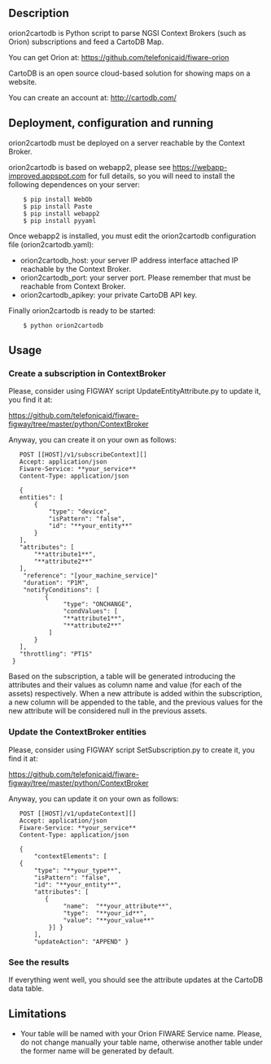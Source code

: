 Description
-----------

orion2cartodb is Python script to parse NGSI Context Brokers (such as Orion) subscriptions and feed a
CartoDB Map.

You can get Orion at: https://github.com/telefonicaid/fiware-orion

CartoDB is an open source cloud-based solution for showing maps on a website.

You can create an account at: http://cartodb.com/

Deployment, configuration and running
-----

orion2cartodb must be deployed on a server reachable by the Context Broker.

orion2cartodb is based on webapp2, please see https://webapp-improved.appspot.com for full details, so you will need to install the following dependences on your server:

```
    $ pip install WebOb
    $ pip install Paste
    $ pip install webapp2
    $ pip install pyyaml
```

Once webapp2 is installed, you must edit the orion2cartodb configuration file (orion2cartodb.yaml):

-   orion2cartodb_host: your server IP address interface attached IP reachable by the Context Broker.
-   orion2cartodb_port: your server port. Please remember that must be reachable from Context Broker.
-   orion2cartodb_apikey: your private CartoDB API key.

Finally orion2cartodb is ready to be started:

```
    $ python orion2cartodb
```


Usage
-----


### Create a subscription in ContextBroker

Please, consider using FIGWAY script UpdateEntityAttribute.py to update it, you find it at:

https://github.com/telefonicaid/fiware-figway/tree/master/python/ContextBroker

Anyway, you can create it on your own as follows:


       POST [[HOST]/v1/subscribeContext][]
       Accept: application/json
       Fiware-Service: **your_service**
       Content-Type: application/json

       {
       entities": [
           {
               "type": "device",
               "isPattern": "false",
               "id": "**your_entity**"
           }
       ],
       "attributes": [
           "**attribute1**",
           "**attribute2**"
       ],
        "reference": "[your_machine_service]"
        "duration": "P1M",
        "notifyConditions": [
              {
                   "type": "ONCHANGE",
                   "condValues": [
                   "**attribute1**",
                   "**attribute2**"
               ]
           }
       ],
       "throttling": "PT1S"
     }


Based on the subscription, a table will be generated introducing the attributes and their values as column name and value (for each of the assets) respectively. When a new attribute is added within the subscription, a new column will be appended to the table, and the previous values for the new attribute will be considered null in the previous assets.



### Update the ContextBroker entities

Please, consider using FIGWAY script SetSubscription.py to create it, you find it at:

https://github.com/telefonicaid/fiware-figway/tree/master/python/ContextBroker

Anyway, you can update it on your own as follows:


       POST [[HOST]/v1/updateContext][]
       Accept: application/json
       Fiware-Service: **your_service**
       Content-Type: application/json

       {
           "contextElements": [
       {
           "type": "**your_type**",
           "isPattern": "false",
           "id": "**your_entity**",
           "attributes": [
              {
                   "name":  "**your_attribute**",
                   "type":  "**your_id**",
                   "value": "**your_value**"
               }] }
           ],
           "updateAction": "APPEND" }



### See the results

If everything went well, you should see the attribute updates at the CartoDB data table.


Limitations
-----------

-	Your table will be named with your Orion FIWARE Service name. Please, do not change manually your table name, otherwise another table under the former name will be generated by default.
